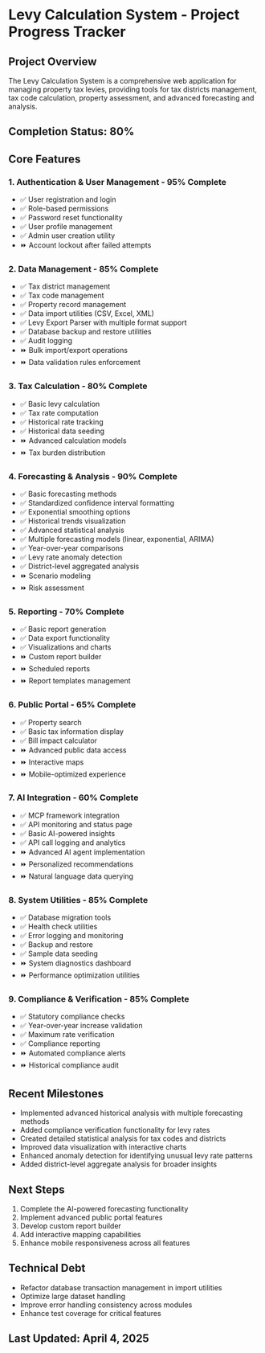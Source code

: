 # Levy Calculation System - Project Progress Tracker

## Project Overview

The Levy Calculation System is a comprehensive web application for managing property tax levies, providing tools for tax districts management, tax code calculation, property assessment, and advanced forecasting and analysis.

## Completion Status: 80%

## Core Features

### 1. Authentication & User Management - 95% Complete

- ✅ User registration and login
- ✅ Role-based permissions
- ✅ Password reset functionality
- ✅ User profile management
- ✅ Admin user creation utility
- ⏩ Account lockout after failed attempts

### 2. Data Management - 85% Complete

- ✅ Tax district management
- ✅ Tax code management
- ✅ Property record management
- ✅ Data import utilities (CSV, Excel, XML)
- ✅ Levy Export Parser with multiple format support
- ✅ Database backup and restore utilities
- ✅ Audit logging
- ⏩ Bulk import/export operations
- ⏩ Data validation rules enforcement

### 3. Tax Calculation - 80% Complete

- ✅ Basic levy calculation
- ✅ Tax rate computation
- ✅ Historical rate tracking
- ✅ Historical data seeding
- ⏩ Advanced calculation models
- ⏩ Tax burden distribution

### 4. Forecasting & Analysis - 90% Complete

- ✅ Basic forecasting methods
- ✅ Standardized confidence interval formatting
- ✅ Exponential smoothing options
- ✅ Historical trends visualization
- ✅ Advanced statistical analysis
- ✅ Multiple forecasting models (linear, exponential, ARIMA)
- ✅ Year-over-year comparisons
- ✅ Levy rate anomaly detection
- ✅ District-level aggregated analysis
- ⏩ Scenario modeling
- ⏩ Risk assessment

### 5. Reporting - 70% Complete

- ✅ Basic report generation
- ✅ Data export functionality
- ✅ Visualizations and charts
- ⏩ Custom report builder
- ⏩ Scheduled reports
- ⏩ Report templates management

### 6. Public Portal - 65% Complete

- ✅ Property search
- ✅ Basic tax information display
- ✅ Bill impact calculator
- ⏩ Advanced public data access
- ⏩ Interactive maps
- ⏩ Mobile-optimized experience

### 7. AI Integration - 60% Complete

- ✅ MCP framework integration
- ✅ API monitoring and status page
- ✅ Basic AI-powered insights
- ✅ API call logging and analytics
- ⏩ Advanced AI agent implementation
- ⏩ Personalized recommendations
- ⏩ Natural language data querying

### 8. System Utilities - 85% Complete

- ✅ Database migration tools
- ✅ Health check utilities
- ✅ Error logging and monitoring
- ✅ Backup and restore
- ✅ Sample data seeding
- ⏩ System diagnostics dashboard
- ⏩ Performance optimization utilities

### 9. Compliance & Verification - 85% Complete

- ✅ Statutory compliance checks
- ✅ Year-over-year increase validation
- ✅ Maximum rate verification
- ✅ Compliance reporting
- ⏩ Automated compliance alerts
- ⏩ Historical compliance audit

## Recent Milestones

- Implemented advanced historical analysis with multiple forecasting methods
- Added compliance verification functionality for levy rates
- Created detailed statistical analysis for tax codes and districts
- Improved data visualization with interactive charts
- Enhanced anomaly detection for identifying unusual levy rate patterns
- Added district-level aggregate analysis for broader insights

## Next Steps

1. Complete the AI-powered forecasting functionality
2. Implement advanced public portal features
3. Develop custom report builder
4. Add interactive mapping capabilities
5. Enhance mobile responsiveness across all features

## Technical Debt

- Refactor database transaction management in import utilities
- Optimize large dataset handling
- Improve error handling consistency across modules
- Enhance test coverage for critical features

## Last Updated: April 4, 2025
